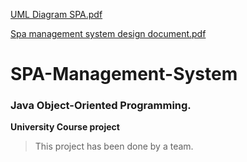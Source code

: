 [UML Diagram SPA.pdf](https://github.com/Jenan-Ibrahim/SPA-Management-System/files/11062486/UML.Diagram.SPA.pdf)

[Spa management system design document.pdf](https://github.com/Jenan-Ibrahim/SPA-Management-System/files/11062450/Spa.management.system.design.document.pdf)
# SPA-Management-System
### Java Object-Oriented Programming.
**University Course project**
>This project has been done by a team.
